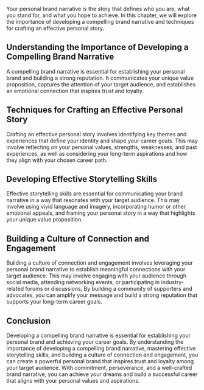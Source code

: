 
Your personal brand narrative is the story that defines who you are, what you stand for, and what you hope to achieve. In this chapter, we will explore the importance of developing a compelling brand narrative and techniques for crafting an effective personal story.

Understanding the Importance of Developing a Compelling Brand Narrative
-----------------------------------------------------------------------

A compelling brand narrative is essential for establishing your personal brand and building a strong reputation. It communicates your unique value proposition, captures the attention of your target audience, and establishes an emotional connection that inspires trust and loyalty.

Techniques for Crafting an Effective Personal Story
---------------------------------------------------

Crafting an effective personal story involves identifying key themes and experiences that define your identity and shape your career goals. This may involve reflecting on your personal values, strengths, weaknesses, and past experiences, as well as considering your long-term aspirations and how they align with your chosen career path.

Developing Effective Storytelling Skills
----------------------------------------

Effective storytelling skills are essential for communicating your brand narrative in a way that resonates with your target audience. This may involve using vivid language and imagery, incorporating humor or other emotional appeals, and framing your personal story in a way that highlights your unique value proposition.

Building a Culture of Connection and Engagement
-----------------------------------------------

Building a culture of connection and engagement involves leveraging your personal brand narrative to establish meaningful connections with your target audience. This may involve engaging with your audience through social media, attending networking events, or participating in industry-related forums or discussions. By building a community of supporters and advocates, you can amplify your message and build a strong reputation that supports your long-term career goals.

Conclusion
----------

Developing a compelling brand narrative is essential for establishing your personal brand and achieving your career goals. By understanding the importance of developing a compelling brand narrative, mastering effective storytelling skills, and building a culture of connection and engagement, you can create a powerful personal brand that inspires trust and loyalty among your target audience. With commitment, perseverance, and a well-crafted brand narrative, you can achieve your dreams and build a successful career that aligns with your personal values and aspirations.
